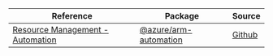 | Reference | Package | Source |
|---|---|---|
|[Resource Management - Automation](arm-automation-readme.md)|[@azure/arm-automation](https://www.npmjs.com/package/@azure/arm-automation)|[Github](https://github.com/Azure/azure-sdk-for-js/blob/main/sdk/automation/arm-automation)|
